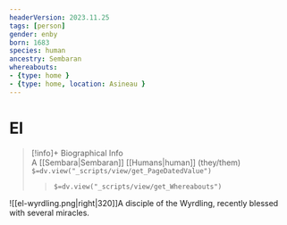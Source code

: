 ```yaml
---
headerVersion: 2023.11.25
tags: [person]
gender: enby
born: 1683
species: human
ancestry: Sembaran
whereabouts: 
- {type: home }
- {type: home, location: Asineau }
---
```

# El
>[!info]+ Biographical Info  
> A [[Sembara|Sembaran]] [[Humans|human]] (they/them)  
> `$=dv.view("_scripts/view/get_PageDatedValue")`  
>> `$=dv.view("_scripts/view/get_Whereabouts")`

![[el-wyrdling.png|right|320]]A disciple of the Wyrdling, recently blessed with several miracles. 
